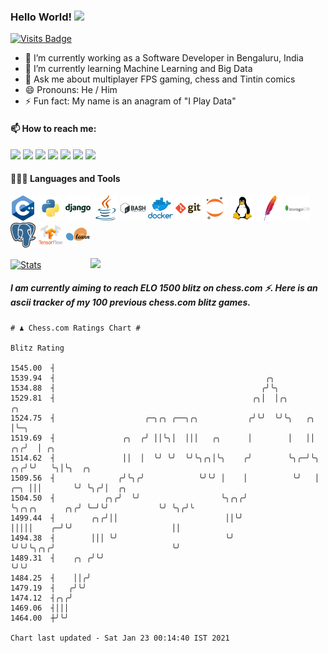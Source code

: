   ### Hello World!  <img src="https://github.com/sciencepal/sciencepal/blob/master/assets/Hi.gif" width="29px">
  [![Visits Badge](https://badges.pufler.dev/visits/sciencepal/sciencepal)](https://badges.pufler.dev/visits/sciencepal/sciencepal)
  
  - 🔭 I’m currently working as a Software Developer in Bengaluru, India
  - 🌱 I’m currently learning Machine Learning and Big Data
  - 💬 Ask me about multiplayer FPS gaming, chess and Tintin comics
  - 😄 Pronouns: He / Him
  - ⚡ Fun fact: My name is an anagram of "I Play Data"
  
  #### 📫 How to reach me:   
  [<img src="https://upload.wikimedia.org/wikipedia/commons/8/83/Steam_icon_logo.svg" width="3.5%"/>](https://steamcommunity.com/id/mongocds/)
  [<img src="https://github.com/sciencepal/sciencepal/blob/master/assets/discord-round.svg" width="3.5%"/>](https://discord.gg/MnUUbHe)
  [<img src="https://img.icons8.com/color/48/000000/twitter.png" width="3.5%"/>](https://twitter.com/sciencepal)
  [<img src="https://img.icons8.com/color/48/000000/linkedin.png" width="3.5%"/>](https://www.linkedin.com/in/adityapal1/)
  [<img src="https://img.icons8.com/fluent/48/000000/facebook-new.png" width="3.5%"/>](https://www.facebook.com/sciencepal/)
  [<img src="https://img.icons8.com/fluent/48/000000/instagram-new.png" width="3.5%"/>](https://www.instagram.com/aditya_sciencepal/)
  <a href="mailto:aditya.pal.science@gmail.com"> <img src="https://img.icons8.com/fluent/48/000000/gmail.png" width="3.5%"/> </a>
  
  #### 👨🏻‍💻 Languages and Tools <br />
  <code><img height="40" src="https://raw.githubusercontent.com/github/explore/80688e429a7d4ef2fca1e82350fe8e3517d3494d/topics/cpp/cpp.png"></code>
  <code><img height="40" src="https://raw.githubusercontent.com/github/explore/80688e429a7d4ef2fca1e82350fe8e3517d3494d/topics/python/python.png"></code>
  <code><img height="40" src="https://raw.githubusercontent.com/github/explore/80688e429a7d4ef2fca1e82350fe8e3517d3494d/topics/django/django.png"></code>
  <code><img height="40" src="https://raw.githubusercontent.com/github/explore/80688e429a7d4ef2fca1e82350fe8e3517d3494d/topics/java/java.png"></code>
  <code><img height="40" src="https://raw.githubusercontent.com/github/explore/80688e429a7d4ef2fca1e82350fe8e3517d3494d/topics/bash/bash.png"></code>
  <code><img height="40" src="https://raw.githubusercontent.com/github/explore/80688e429a7d4ef2fca1e82350fe8e3517d3494d/topics/docker/docker.png"></code>
  <code><img height="40" src="https://raw.githubusercontent.com/github/explore/80688e429a7d4ef2fca1e82350fe8e3517d3494d/topics/git/git.png"></code>
  <code><img height="40" src="https://raw.githubusercontent.com/github/explore/80688e429a7d4ef2fca1e82350fe8e3517d3494d/topics/jupyter-notebook/jupyter-notebook.png"></code>
  <code><img height="40" src="https://raw.githubusercontent.com/github/explore/80688e429a7d4ef2fca1e82350fe8e3517d3494d/topics/linux/linux.png"></code>
  <code><img height="40" src="https://raw.githubusercontent.com/github/explore/80688e429a7d4ef2fca1e82350fe8e3517d3494d/topics/maven/maven.png"></code>
  <code><img height="40" src="https://raw.githubusercontent.com/github/explore/80688e429a7d4ef2fca1e82350fe8e3517d3494d/topics/mongodb/mongodb.png"></code>
  <code><img height="40" src="https://raw.githubusercontent.com/github/explore/80688e429a7d4ef2fca1e82350fe8e3517d3494d/topics/postgresql/postgresql.png"></code>
  <code><img height="40" src="https://raw.githubusercontent.com/github/explore/80688e429a7d4ef2fca1e82350fe8e3517d3494d/topics/tensorflow/tensorflow.png"></code>
  <code><img height="40" src="https://raw.githubusercontent.com/github/explore/80688e429a7d4ef2fca1e82350fe8e3517d3494d/topics/scikit-learn/scikit-learn.png"></code>
  
  [![Stats](https://github-readme-stats.vercel.app/api?username=sciencepal&show_icons=true&theme=radical)](https://github-readme-stats.vercel.app/api?username=sciencepal&show_icons=true&theme=radical)&nbsp; &nbsp; &nbsp; &nbsp; &nbsp; &nbsp; &nbsp; &nbsp; &nbsp; &nbsp; <img src="https://github.com/sciencepal/sciencepal/blob/master/assets/saved.gif" width="195">
  
  ##### I am currently aiming to reach ELO 1500 blitz on chess.com ⚡. Here is an ascii tracker of my 100 previous chess.com blitz games.

  ```
  # ♟︎ Chess.com Ratings Chart #
  
  Blitz Rating

 1545.00  ┤
 1539.94  ┤                                               ╭╮
 1534.88  ┤                                              ╭╯╰╮
 1529.81  ┤                                            ╭╮│  │╭╮                               ╭╮
 1524.75  ┤                    ╭─╮╭╮ ╭──╮╭╮           ╭╯╰╯  ╰╯╰╮   ╭╮                         │╰─╮
 1519.69  ┤               ╭╮  ╭╯ ││╰╮│  │││   ╭╮      │        │   ││                      ╭╮╭╯  │ ╭╮
 1514.62  ┤               ││  │  ╰╯ ╰╯  ╰╯╰╮╭╮│╰╮    ╭╯        ╰╮╭─╯╰╮                  ╭╮╭╯╰╯   ╰╮│╰╮  ╭╮
 1509.56  ┤              ╭╯╰╮╭╯            ╰╯╰╯ │    │          ╰╯   │              ╭─╮ │││       ╰╯ ╰╮╭╯│  ╭╮
 1504.50  ┤           ╭╮╭╯  ╰╯                  ╰╮╭╮╭╯               ╰╮╭╮╭╮      ╭╮╭╯ ╰─╯╰╯           ╰╯ ╰╮╭╯╰
 1499.44  ┤        ╭╮╭╯││                        ││╰╯                 │││││    ╭─╯╰╯                      ││
 1494.38  ┤        │││ ╰╯                        ╰╯                   ╰╯╰╯╰╮╭╮╭╯                          ╰╯
 1489.31  ┤    ╭╮ ╭╯╰╯                                                     ╰╯╰╯
 1484.25  ┤    ││╭╯
 1479.19  ┤   ╭╯╰╯
 1474.12  ┤╭╮╭╯
 1469.06  ┤│││
 1464.00  ┼╯╰╯

Chart last updated - Sat Jan 23 00:14:40 IST 2021  
  ```
  

